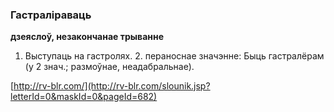 ### Гастраліраваць
**дзеяслоў, незакончанае трыванне**

1. Выступаць на гастролях. 2. пераноснае значэнне: Быць гастралёрам (у 2 знач.; размоўнае, неадабральнае).

<a rel="author">[http://rv-blr.com/](http://rv-blr.com/slounik.jsp?letterId=0&maskId=0&pageId=682)</a>
